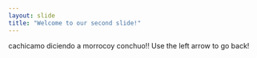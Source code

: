 ```yaml
---
layout: slide
title: "Welcome to our second slide!"
---
```

cachicamo diciendo a morrocoy conchuo!!
Use the left arrow to go back!
